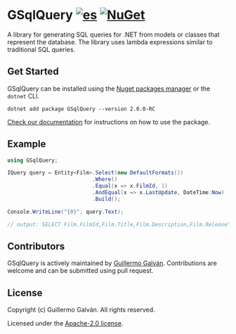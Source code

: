 # GSqlQuery [![es](https://img.shields.io/badge/lang-es-red.svg)](./README.es.md) [![NuGet](https://img.shields.io/nuget/v/GSqlQuery.svg)](https://www.nuget.org/packages/GSqlQuery)

A library for generating SQL queries for .NET from models or classes that represent the database. The library uses lambda expressions similar to traditional SQL queries.

## Get Started

GSqlQuery can be installed using the [Nuget packages manager](https://www.nuget.org/packages/GSqlQuery) or the `dotnet` CLI.

```shell
dotnet add package GSqlQuery --version 2.0.0-RC
```

[Check our documentation](./docs/en/Config.md) for instructions on how to use the package.

## Example

```csharp
using GSqlQuery;

IQuery query = Entity<Film>.Select(new DefaultFormats())
                           .Where()
                           .Equal(x => x.FilmId, 1)
                           .AndEqual(x => x.LastUpdate, DateTime.Now)
                           .Build();

Console.WriteLine("{0}", query.Text);

// output: SELECT Film.FilmId,Film.Title,Film.Description,Film.ReleaseYear,Film.LanguageId,Film.OriginalLanguageId,Film.RentalDuration,Film.RentalRate,Film.Length,Film.ReplacementCost,Film.Rating,Film.SpecialFeatures,Film.LastUpdate FROM Film WHERE Film.FilmId = @PE0 AND Film.LastUpdate = @PE1;
```

## Contributors

GSqlQuery is actively maintained by [Guillermo Galván](https://github.com/guillermo-galvan). Contributions are welcome and can be submitted using pull request.

## License
Copyright (c) Guillermo Galván. All rights reserved.

Licensed under the [Apache-2.0 license](./LICENSE).